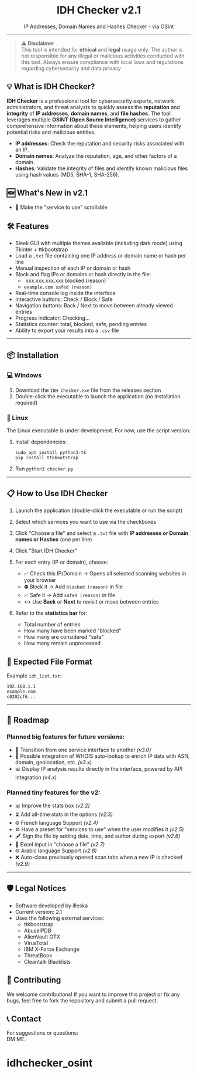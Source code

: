 <h1 align="center">IDH Checker v2.1</h1>
<p align="center">
IP Addresses, Domain Names and Hashes Checker - via OSint 
</p>


---
> **⚠️ Disclaimer**  
> This tool is intended for **ethical** and **legal** usage only. The author is not responsible for any illegal or malicious activities conducted with this tool. Always ensure compliance with local laws and regulations regarding cybersecurity and data privacy

## 💡 What is IDH Checker?
**IDH Checker** is a professional tool for cybersecurity experts, network administrators, and threat analysts to quickly assess the **reputation** and **integrity** of **IP addresses**, **domain names**, and **file hashes**. The tool leverages multiple **OSINT (Open Source Intelligence)** services to gather comprehensive information about these elements, helping users identify potential risks and malicious entities.

- **IP addresses**: Check the reputation and security risks associated with an IP.
- **Domain names**: Analyze the reputation, age, and other factors of a domain.
- **Hashes**: Validate the integrity of files and identify known malicious files using hash values (MD5, SHA-1, SHA-256).






## 🆕 What's New in v2.1

- 🔄 Make the "service to use" scrollable


## 🛠 Features

- Sleek GUI with multiple themes available (including dark mode) using Tkinter + ttkbootstrap  
- Load a `.txt` file containing one IP address or domain name or hash per line  
- Manual inspection of each IP or domain or hash
- Block and flag IPs or domains or hash directly in the file:
  - `xxx.xxx.xxx.xxx blocked (reason)``
  - `example.com safed (reason)`
- Real-time console log inside the interface  
- Interactive buttons: Check / Block / Safe  
- Navigation buttons: Back / Next to move between already viewed entries  
- Progress indicator: Checking...  
- Statistics counter: total, blocked, safe, pending entries  
- Ability to export your results into a `.csv` file  

---

## 📦 Installation

### 💻 Windows
1. Download the `IDH Checker.exe` file from the releases section  
2. Double-click the executable to launch the application (no installation required)  

### 🐧 Linux
The Linux executable is under development. For now, use the script version:  
1. Install dependencies:
   ```
   sudo apt install python3-tk
   pip install ttkbootstrap
   ```
2. Run `python3 checker.py`  

---

## 📋 How to Use IDH Checker

1. Launch the application (double-click the executable or run the script)  

2. Select which services you want to use via the checkboxes  

3. Click "Choose a file" and select a `.txt` file with **IP addresses or Domain names or Hashes** (one per line)  

4. Click "Start IDH Checker"  

5. For each entry (IP or domain), choose:  
   - ✅ Check this IP/Domain → Opens all selected scanning websites in your browser  
   - ⛔ Block it → Add `blocked (reason)` in file  
   - ✅ Safe it → Add `safed (reason)` in file  
   - ↔️ Use **Back** or **Next** to revisit or move between entries  

6. Refer to the **statistics bar** for:  
    - Total number of entries  
    - How many have been marked "blocked"  
    - How many are considered "safe"  
    - How many remain unprocessed  



## 📄 Expected File Format

Example `idh_list.txt`:

```
192.168.1.1  
example.com
c0202cf6...

```

---

## 🧭 Roadmap

### Planned big features for future versions:

- 🔀 Transition from one service interface to another *(v3.0)*
- 🎯 Possible integration of WHOIS auto-lookup to enrich IP data with ASN, domain, geolocation, etc. *(v3.x)*  
- 📊 Display IP analysis results directly in the interface, powered by API integration *(v4.x)*  

### Planned tiny features for the v2:
- 📊 Improve the stats box *(v2.2)*
- ⏳ Add all-time stats in the options *(v2.3)*
- 🌐 French language Support *(v2.4)*
- ⚙️ Have a preset for "services to use" when the user modifies it *(v2.5)*
- 🖋️ Sign the file by adding date, time, and author during export *(v2.6)*
- 📁 Excel input in "choose a file" *(v2.7)*
- 🌐 Arabic language Support *(v2.8)*
- ❌ Auto-close previously opened scan tabs when a new IP is checked *(v2.9)*  

  

---

## 🛡️ Legal Notices

- Software developed by illeska  
- Current version: 2.1
- Uses the following external services:
  - ttkbootstrap  
  - AbuseIPDB  
  - AlienVault OTX  
  - VirusTotal  
  - IBM X-Force Exchange  
  - ThreatBook  
  - Cleantalk Blacklists  



## 🎨 Contributing
We welcome contributions! If you want to improve this project or fix any bugs, feel free to fork the repository and submit a pull request.

## 📞 Contact


For suggestions or questions:  
DM ME.  
# idhchecker_osint

